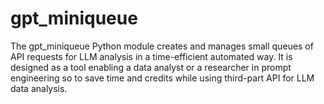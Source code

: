 # gpt_miniqueue
The gpt_miniqueue Python module creates and manages small queues of API requests for LLM analysis in a time-efficient automated way. It is designed as a tool enabling a data analyst or a researcher in prompt engineering so to save time and credits while using third-part API for LLM data analysis.
